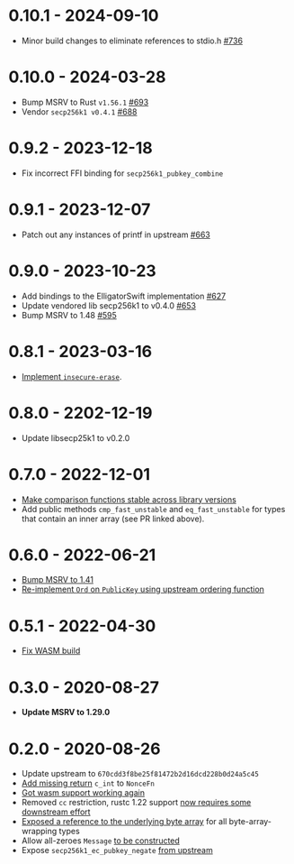# 0.10.1 - 2024-09-10

* Minor build changes to eliminate references to stdio.h [#736](https://github.com/rust-bitcoin/rust-secp256k1/pull/736)

# 0.10.0 - 2024-03-28

* Bump MSRV to Rust `v1.56.1` [#693](https://github.com/rust-bitcoin/rust-secp256k1/pull/693)
* Vendor `secp256k1 v0.4.1` [#688](https://github.com/rust-bitcoin/rust-secp256k1/pull/688)

# 0.9.2 - 2023-12-18

* Fix incorrect FFI binding for `secp256k1_pubkey_combine`

# 0.9.1 - 2023-12-07

* Patch out any instances of printf in upstream [#663](https://github.com/rust-bitcoin/rust-secp256k1/pull/663)

# 0.9.0 - 2023-10-23

* Add bindings to the ElligatorSwift implementation [#627](https://github.com/rust-bitcoin/rust-secp256k1/pull/627)
* Update vendored lib secp256k1 to v0.4.0 [#653](https://github.com/rust-bitcoin/rust-secp256k1/pull/653)
* Bump MSRV to 1.48 [#595](https://github.com/rust-bitcoin/rust-secp256k1/pull/595)

# 0.8.1 - 2023-03-16

* [Implement `insecure-erase`](https://github.com/rust-bitcoin/rust-secp256k1/pull/582).

# 0.8.0 - 2202-12-19

* Update libsecp25k1 to v0.2.0

# 0.7.0 - 2022-12-01

* [Make comparison functions stable across library versions](https://github.com/rust-bitcoin/rust-secp256k1/pull/518)
* Add public methods `cmp_fast_unstable` and `eq_fast_unstable` for types that contain an inner array (see PR linked above).

# 0.6.0 - 2022-06-21

* [Bump MSRV to 1.41](https://github.com/rust-bitcoin/rust-secp256k1/pull/331)
* [Re-implement `Ord` on `PublicKey` using upstream ordering function](https://github.com/rust-bitcoin/rust-secp256k1/pull/449)

# 0.5.1 - 2022-04-30

* [Fix WASM build](https://github.com/rust-bitcoin/rust-secp256k1/pull/421)

# 0.3.0 - 2020-08-27

* **Update MSRV to 1.29.0**

# 0.2.0 - 2020-08-26

* Update upstream to `670cdd3f8be25f81472b2d16dcd228b0d24a5c45`
* [Add missing return](https://github.com/rust-bitcoin/rust-secp256k1/pull/195) `c_int` to `NonceFn`
* [Got wasm support working again](https://github.com/rust-bitcoin/rust-secp256k1/pull/208)
* Removed `cc` restriction, rustc 1.22 support [now requires some downstream effort](https://github.com/rust-bitcoin/rust-secp256k1/pull/204)
* [Exposed a reference to the underlying byte array](https://github.com/rust-bitcoin/rust-secp256k1/pull/219) for all byte-array-wrapping types
* Allow all-zeroes `Message` [to be constructed](https://github.com/rust-bitcoin/rust-secp256k1/pull/207)
* Expose `secp256k1_ec_pubkey_negate` [from upstream](https://github.com/rust-bitcoin/rust-secp256k1/pull/222)

